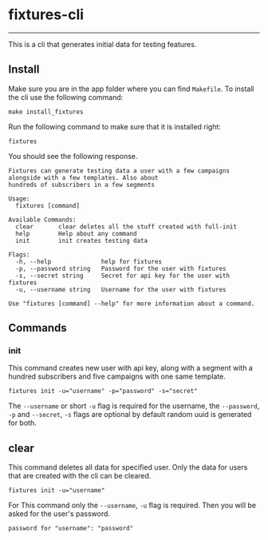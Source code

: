 # fixtures-cli

---

This is a cli that generates initial data for testing features.

## Install

Make sure you are in the app folder where you can find `Makefile`. To install the cli
use the following command:

```shell
make install_fixtures
```

Run the following command to make sure that it is installed right:

```shell
fixtures
```

You should see the following response.

```shell
Fixtures can generate testing data a user with a few campaigns alongside with a few templates. Also about 
hundreds of subscribers in a few segments

Usage:
  fixtures [command]

Available Commands:
  clear       clear deletes all the stuff created with full-init
  help        Help about any command
  init        init creates testing data

Flags:
  -h, --help              help for fixtures
  -p, --password string   Password for the user with fixtures
  -s, --secret string     Secret for api key for the user with fixtures
  -u, --username string   Username for the user with fixtures

Use "fixtures [command] --help" for more information about a command.
```

## Commands

### init

This command creates new user with api key, along with a segment with a hundred subscribers
and five campaigns with one same template.

```shell
fixtures init -u="username" -p="password" -s="secret"
```

The `--username` or short `-u` flag is required for the username, the `--password`, `-p` and
`--secret`, `-s` flags are optional by default random uuid is generated for both.

## clear

This command deletes all data for specified user. Only the data for users that are created
with the cli can be cleared.

```shell
fixtures init -u="username"
```

For This command only the `--username`, `-u` flag is required. Then you will be asked for 
the user's password.

```shell
password for "username": "password"
```